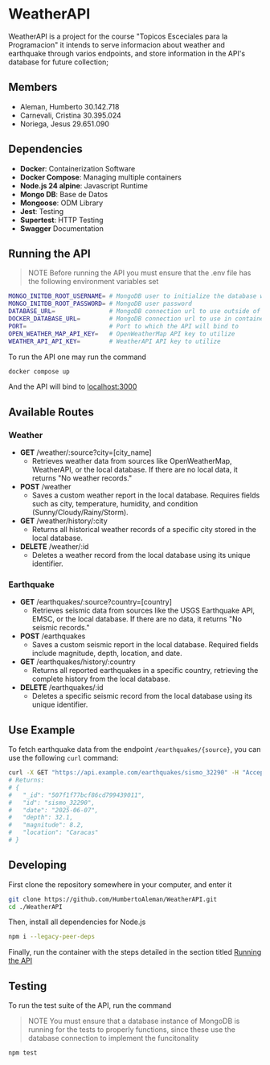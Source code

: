 # WeatherAPI

WeatherAPI is a project for the course "Topicos Esceciales para la Programacion" it intends to serve informacion about weather and earthquake through varios endpoints, and store information in the API's database for future collection;

## Members

- Aleman, Humberto 30.142.718
- Carnevali, Cristina 30.395.024
- Noriega, Jesus 29.651.090

## Dependencies

- **Docker**: Containerization Software
- **Docker Compose**: Managing multiple containers
- **Node.js 24 alpine**: Javascript Runtime
- **Mongo DB**: Base de Datos
- **Mongoose**: ODM Library
- **Jest**: Testing
- **Supertest**: HTTP Testing
- **Swagger** Documentation

## Running the API

> NOTE
> Before running the API you must ensure that the .env file has the following environment variables set

```bash
MONGO_INITDB_ROOT_USERNAME= # MongoDB user to initialize the database with
MONGO_INITDB_ROOT_PASSWORD= # MongoDB user password
DATABASE_URL=               # MongoDB connection url to use outside of container enviroment
DOCKER_DATABASE_URL=        # MongoDB connection url to use in container environment
PORT=                       # Port to which the API will bind to
OPEN_WEATHER_MAP_API_KEY=   # OpenWeatherMap API key to utilize
WEATHER_API_API_KEY=        # WeatherAPI API key to utilize
```

To run the API one may run the command

```bash
docker compose up
```

And the API will bind to [localhost:3000](127.0.0.1:3000)

## Available Routes

### Weather

- **GET** /weather/:source?city=\[city_name\]
  - Retrieves weather data from sources like OpenWeatherMap, WeatherAPI, or the local database. If there are no local data, it returns "No weather records."
- **POST** /weather
  - Saves a custom weather report in the local database. Requires fields such as city, temperature, humidity, and condition (Sunny/Cloudy/Rainy/Storm).
- **GET** /weather/history/:city
  - Returns all historical weather records of a specific city stored in the local database.
- **DELETE** /weather/:id
  - Deletes a weather record from the local database using its unique identifier.

### Earthquake

- **GET** /earthquakes/:source?country=[country]
  - Retrieves seismic data from sources like the USGS Earthquake API, EMSC, or the local database. If there are no data, it returns "No seismic records."
- **POST** /earthquakes
  - Saves a custom seismic report in the local database. Required fields include magnitude, depth, location, and date.
- **GET** /earthquakes/history/:country
  - Returns all reported earthquakes in a specific country, retrieving the complete history from the local database.
- **DELETE** /earthquakes/:id
  - Deletes a specific seismic record from the local database using its unique identifier.

## Use Example

To fetch earthquake data from the endpoint `/earthquakes/{source}`, you can use the following `curl` command:

```bash
curl -X GET "https://api.example.com/earthquakes/sismo_32290" -H "Accept: application/json"
# Returns:
# {
#   "_id": "507f1f77bcf86cd799439011",
#   "id": "sismo_32290",
#   "date": "2025-06-07",
#   "depth": 32.1,
#   "magnitude": 8.2,
#   "location": "Caracas"
# }
```

## Developing

First clone the repository somewhere in your computer, and enter it

```bash
git clone https://github.com/HumbertoAleman/WeatherAPI.git
cd ./WeatherAPI
```

Then, install all dependencies for Node.js

```bash
npm i --legacy-peer-deps
```

Finally, run the container with the steps detailed in the section titled [Running the API](#Running-the-API)

## Testing

To run the test suite of the API, run the command

> NOTE
> You must ensure that a database instance of MongoDB is running for the tests to properly functions, since these use the database connection to implement the funcitonality

```bash
npm test
```

